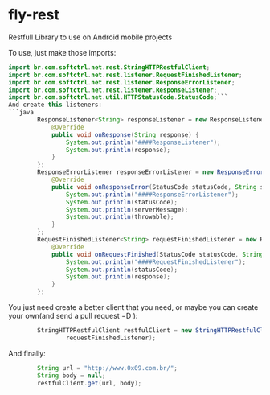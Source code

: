 # fly-rest
Restfull Library to use on Android mobile projects 

To use, just make those imports:
```java
import br.com.softctrl.net.rest.StringHTTPRestfulClient;
import br.com.softctrl.net.rest.listener.RequestFinishedListener;
import br.com.softctrl.net.rest.listener.ResponseErrorListener;
import br.com.softctrl.net.rest.listener.ResponseListener;
import br.com.softctrl.net.util.HTTPStatusCode.StatusCode;```
And create this listeners:
```java
		ResponseListener<String> responseListener = new ResponseListener<String>() {			
			@Override
			public void onResponse(String response) {
				System.out.println("####ResponseListener");
				System.out.println(response);
			}
		};
		ResponseErrorListener responseErrorListener = new ResponseErrorListener() {			
			@Override
			public void onResponseError(StatusCode statusCode, String serverMessage, Throwable throwable) {
				System.out.println("####ResponseErrorListener");
				System.out.println(statusCode);
				System.out.println(serverMessage);
				System.out.println(throwable);
			}
		};
		RequestFinishedListener<String> requestFinishedListener = new RequestFinishedListener<String>() {			
			@Override
			public void onRequestFinished(StatusCode statusCode, String response) {
				System.out.println("####RequestFinishedListener");
				System.out.println(statusCode);
				System.out.println(response);
			}
		};
```
You just need create a better client that you need, or maybe you can create your own(and send a pull request =D ):

```java
		StringHTTPRestfulClient restfulClient = new StringHTTPRestfulClient(responseListener, responseErrorListener,
				requestFinishedListener);
```
And finally:
```java
		String url = "http://www.0x09.com.br/";
		String body = null;
		restfulClient.get(url, body);
```
